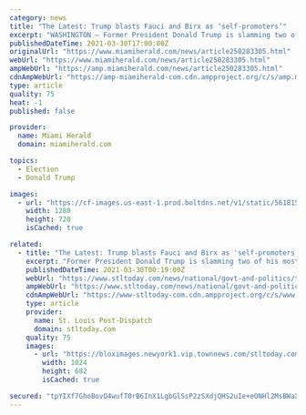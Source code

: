 ```yaml
---
category: news
title: "The Latest: Trump blasts Fauci and Birx as ‘self-promoters’"
excerpt: "WASHINGTON — Former President Donald Trump is slamming two of his most prominent coronavirus advisers. He says Dr. Anthony Fauci and Dr. Deborah Birx are “two self-promoters trying to reinvent history.” Fauci is the chief medical adviser to President ..."
publishedDateTime: 2021-03-30T17:00:00Z
originalUrl: "https://www.miamiherald.com/news/article250283305.html"
webUrl: "https://www.miamiherald.com/news/article250283305.html"
ampWebUrl: "https://amp.miamiherald.com/news/article250283305.html"
cdnAmpWebUrl: "https://amp-miamiherald-com.cdn.ampproject.org/c/s/amp.miamiherald.com/news/article250283305.html"
type: article
quality: 75
heat: -1
published: false

provider:
  name: Miami Herald
  domain: miamiherald.com

topics:
  - Election
  - Donald Trump

images:
  - url: "https://cf-images.us-east-1.prod.boltdns.net/v1/static/5618154292001/8f137469-cf5d-422d-8be6-eafce27a3d46/b3810ed2-9fe2-46d9-a692-71fb4e4ae035/1280x720/match/image.jpg"
    width: 1280
    height: 720
    isCached: true

related:
  - title: "The Latest: Trump blasts Fauci and Birx as 'self-promoters'"
    excerpt: "Former President Donald Trump is slamming two of his most prominent coronavirus advisers. He says Dr. Anthony Fauci and Dr. Deborah Birx are “two self-promoters trying to reinvent"
    publishedDateTime: 2021-03-30T00:19:00Z
    webUrl: "https://www.stltoday.com/news/national/govt-and-politics/the-latest-trump-blasts-fauci-and-birx-as-self-promoters/article_9547da67-c29a-5bdd-80a2-0d76e7977549.html"
    ampWebUrl: "https://www.stltoday.com/news/national/govt-and-politics/the-latest-trump-blasts-fauci-and-birx-as-self-promoters/article_9547da67-c29a-5bdd-80a2-0d76e7977549.amp.html"
    cdnAmpWebUrl: "https://www-stltoday-com.cdn.ampproject.org/c/s/www.stltoday.com/news/national/govt-and-politics/the-latest-trump-blasts-fauci-and-birx-as-self-promoters/article_9547da67-c29a-5bdd-80a2-0d76e7977549.amp.html"
    type: article
    provider:
      name: St. Louis Post-Dispatch
      domain: stltoday.com
    quality: 75
    images:
      - url: "https://bloximages.newyork1.vip.townnews.com/stltoday.com/content/tncms/assets/v3/editorial/4/63/463d1623-cde5-5534-9873-b100324048d9/6062168a5c9c0.image.jpg?resize=1024%2C682"
        width: 1024
        height: 682
        isCached: true

secured: "tpYIXf7GhoBovO4wufT0rB6InX1LgbGlSsP2zSXdjQHS2uIe+eONHl2MsBWaXjQJsWs06CiGxdpilc4zuNtpvCio7Vq33JeA6Fn85IADI/VyLHFL7VDUe5WGfuOGN5IwoXptz+SZKNa10Nkr8OiiHI5OjcxsQKF+Iv9yj/g+2Zg+C/e13djuqL4jDB7l5SIgNC7vhKNZ0vxDmRFVQoQFguJEtD+dgaoFEza4q9620f7s07xgLGoYwR80QrijDVsoK2mYRphax8eW977wmWCvIcCB0T5RY6SZjKWBfQhDsO45N6CfsSAST4JdQtMNDJ0wCV1Papqv0u8iJI/bcwCVTJPFeLYLvU8sbGeK5iDwg8Q=;G+c2wrtiW39FUhkdc8CO6Q=="
---
```


